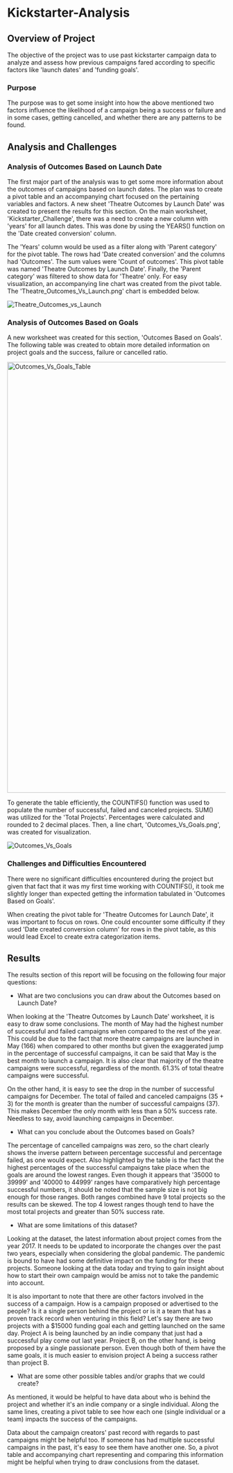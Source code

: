 # Kickstarter-Analysis 


## Overview of Project

The objective of the project was to use past kickstarter campaign data to analyze and assess how previous campaigns fared according to specific factors like 'launch dates' and 'funding goals'.

### Purpose

The purpose was to get some insight into how the above mentioned two factors influence the likelihood of a campaign being a success or failure and in some cases, getting cancelled, and whether there are any patterns to be found. 

## Analysis and Challenges

### Analysis of Outcomes Based on Launch Date

The first major part of the analysis was to get some more information about the outcomes of campaigns based on launch dates. The plan was to create a pivot table and an accompanying chart focused on the pertaining variables and factors. A new sheet 'Theatre Outcomes by Launch Date' was created to present the results for this section. On the main worksheet, 'Kickstarter_Challenge', there was a need to create a new column with 'years' for all launch dates. This was done by using the YEARS() function on the 'Date created conversion' column. 

The 'Years' column would be used as a filter along with 'Parent category' for the pivot table. The rows had 'Date created conversion' and the columns had 'Outcomes'. The sum values were 'Count of outcomes'. This pivot table was named 'Theatre Outcomes by Launch Date'. Finally, the 'Parent category' was filtered to show data for 'Theatre' only. For easy visualization, an accompanying line chart was created from the pivot table. The 'Theatre_Outcomes_Vs_Launch.png' chart is embedded below.

![Theatre_Outcomes_vs_Launch](https://user-images.githubusercontent.com/92544151/148625901-1c8882ae-beac-49a5-8854-2eaf097ebeff.png)

### Analysis of Outcomes Based on Goals

A new worksheet was created for this section, 'Outcomes Based on Goals'. The following table was created to obtain more detailed information on project goals and the success, failure or cancelled ratio. 

<img width="993" alt="Outcomes_Vs_Goals_Table" src="https://user-images.githubusercontent.com/92544151/148626218-81c1492a-9312-49bb-aea5-c820e9ef1ce4.png">

To generate the table efficiently, the COUNTIFS() function was used to populate the number of successful, failed and canceled projects. SUM() was utilized for the 'Total Projects'. Percentages were calculated and rounded to 2 decimal places. Then, a line chart, 'Outcomes_Vs_Goals.png', was created for visualization. 

![Outcomes_Vs_Goals](https://user-images.githubusercontent.com/92544151/148625927-2e857101-6f18-4cb3-b925-6095b77707eb.png)

### Challenges and Difficulties Encountered

There were no significant difficulties encountered during the project but given that fact that it was my first time working with COUNTIFS(), it took me slightly longer than expected getting the information tabulated in 'Outcomes Based on Goals'. 

When creating the pivot table for 'Theatre Outcomes for Launch Date', it was important to focus on rows. One could encounter some difficulty if they used 'Date created conversion column' for rows in the pivot table, as this would lead Excel to create extra categorization items. 

## Results

The results section of this report will be focusing on the following four major questions:

- What are two conclusions you can draw about the Outcomes based on Launch Date?

When looking at the 'Theatre Outcomes by Launch Date' worksheet, it is easy to draw some conclusions. The month of May had the highest number of successful and failed campaigns when compared to the rest of the year. This could be due to the fact that more theatre campaigns are launched in May (166) when compared to other months but given the exaggerated jump in the percentage of successful campaigns, it can be said that May is the best month to launch a campaign. It is also clear that majority of the theatre campaigns were successful, regardless of the month. 61.3% of total theatre campaigns were successful. 

On the other hand, it is easy to see the drop in the number of successful campaigns for December. The total of failed and canceled campaigns (35 + 3) for the month is greater than the number of successful campaigns (37). This makes December the only month with less than a 50% success rate. Needless to say, avoid launching campaigns in December.  

- What can you conclude about the Outcomes based on Goals?

The percentage of cancelled campaigns was zero, so the chart clearly shows the inverse pattern between percentage successful and percentage failed, as one would expect. Also highlighted by the table is the fact that the highest percentages of the successful campaigns take place when the goals are around the lowest ranges. Even though it appears that '35000 to 39999' and '40000 to 44999' ranges have comparatively high percentage successful numbers, it should be noted that the sample size is not big enough for those ranges. Both ranges combined have 9 total projects so the results can be skewed. The top 4 lowest ranges though tend to have the most total projects and greater than 50% success rate.  

- What are some limitations of this dataset?

Looking at the dataset, the latest information about project comes from the year 2017. It needs to be updated to incorporate the changes over the past two years, especially when considering the global pandemic. The pandemic is bound to have had some definitive impact on the funding for these projects. Someone looking at the data today and trying to gain insight about how to start their own campaign would be amiss not to take the pandemic into account. 

It is also important to note that there are other factors involved in the success of a campaign. How is a campaign proposed or advertised to the people? Is it a single person behind the project or is it a team that has a proven track record when venturing in this field? Let's say there are two projects with a $15000 funding goal each and getting launched on the same day. Project A is being launched by an indie company that just had a successful play come out last year. Project B, on the other hand, is being proposed by a single passionate person. Even though both of them have the same goals, it is much easier to envision project A being a success rather than project B. 

- What are some other possible tables and/or graphs that we could create?

As mentioned, it would be helpful to have data about who is behind the project and whether it's an indie company or a single individual. Along the same lines, creating a pivot table to see how each one (single individual or a team) impacts the success of the campaigns.

Data about the campaign creators' past record with regards to past campaigns might be helpful too. If someone has had multiple successful campaigns in the past, it's easy to see them have another one. So, a pivot table and accompanying chart representing and comparing this information might be helpful when trying to draw conclusions from the dataset.  

